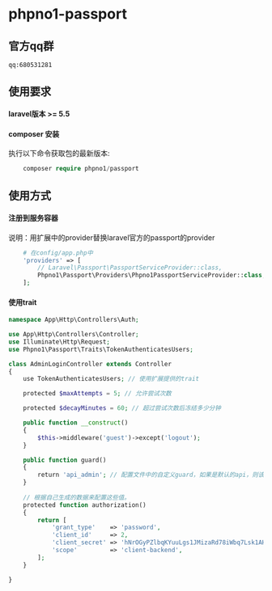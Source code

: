 # phpno1-passport

## 官方qq群
    qq:680531281

## 使用要求

#### laravel版本 >= 5.5

#### composer 安装
执行以下命令获取包的最新版本:

```php
    composer require phpno1/passport
```

## 使用方式

#### 注册到服务容器

说明：用扩展中的provider替换laravel官方的passport的provider

```php
    # 在config/app.php中
    'providers' => [
        // Laravel\Passport\PassportServiceProvider::class,
        Phpno1\Passport\Providers\Phpno1PassportServiceProvider::class, // 代替原生的passport provider
    ];
```

#### 使用trait

```php
namespace App\Http\Controllers\Auth;

use App\Http\Controllers\Controller;
use Illuminate\Http\Request;
use Phpno1\Passport\Traits\TokenAuthenticatesUsers;

class AdminLoginController extends Controller
{
    use TokenAuthenticatesUsers; // 使用扩展提供的trait

    protected $maxAttempts = 5; // 允许尝试次数

    protected $decayMinutes = 60; // 超过尝试次数后冻结多少分钟

    public function __construct()
    {
        $this->middleware('guest')->except('logout');
    }

    public function guard()
    {
        return 'api_admin'; // 配置文件中的自定义guard，如果是默认的api，则该方法无需重写
    }
    
    // 根据自己生成的数据来配置这些值。
    protected function authorization()
    {
        return [
            'grant_type'    => 'password',
            'client_id'     => 2,
            'client_secret' => 'hNrOGyPZlbqKYuuLgs1JMizaRd78iWbq7Lsk1AHc',
            'scope'         => 'client-backend',
        ];
    }

}
```
